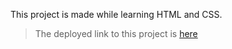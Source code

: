 This project is made while learning HTML and CSS.

> The deployed link to this project is [here](https://fsjsproject-10.netlify.app "Deployed Link")